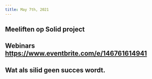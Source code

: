 ```yaml
---
title: May 7th, 2021
---
```


## Meeliften op Solid project
## Webinars https://www.eventbrite.com/e/146761614941
## Wat als silid geen succes wordt.
##
